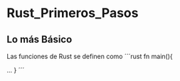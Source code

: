 # Rust_Primeros_Pasos


## Lo más Básico

Las funciones de Rust se definen como 
´´´rust
fn main(){

...
}
´´´

